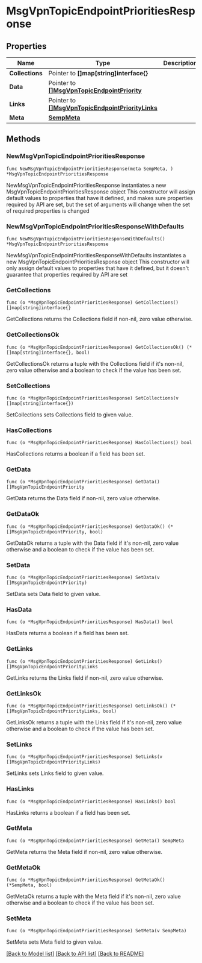 # MsgVpnTopicEndpointPrioritiesResponse

## Properties

Name | Type | Description | Notes
------------ | ------------- | ------------- | -------------
**Collections** | Pointer to **[]map[string]interface{}** |  | [optional] 
**Data** | Pointer to [**[]MsgVpnTopicEndpointPriority**](MsgVpnTopicEndpointPriority.md) |  | [optional] 
**Links** | Pointer to [**[]MsgVpnTopicEndpointPriorityLinks**](MsgVpnTopicEndpointPriorityLinks.md) |  | [optional] 
**Meta** | [**SempMeta**](SempMeta.md) |  | 

## Methods

### NewMsgVpnTopicEndpointPrioritiesResponse

`func NewMsgVpnTopicEndpointPrioritiesResponse(meta SempMeta, ) *MsgVpnTopicEndpointPrioritiesResponse`

NewMsgVpnTopicEndpointPrioritiesResponse instantiates a new MsgVpnTopicEndpointPrioritiesResponse object
This constructor will assign default values to properties that have it defined,
and makes sure properties required by API are set, but the set of arguments
will change when the set of required properties is changed

### NewMsgVpnTopicEndpointPrioritiesResponseWithDefaults

`func NewMsgVpnTopicEndpointPrioritiesResponseWithDefaults() *MsgVpnTopicEndpointPrioritiesResponse`

NewMsgVpnTopicEndpointPrioritiesResponseWithDefaults instantiates a new MsgVpnTopicEndpointPrioritiesResponse object
This constructor will only assign default values to properties that have it defined,
but it doesn't guarantee that properties required by API are set

### GetCollections

`func (o *MsgVpnTopicEndpointPrioritiesResponse) GetCollections() []map[string]interface{}`

GetCollections returns the Collections field if non-nil, zero value otherwise.

### GetCollectionsOk

`func (o *MsgVpnTopicEndpointPrioritiesResponse) GetCollectionsOk() (*[]map[string]interface{}, bool)`

GetCollectionsOk returns a tuple with the Collections field if it's non-nil, zero value otherwise
and a boolean to check if the value has been set.

### SetCollections

`func (o *MsgVpnTopicEndpointPrioritiesResponse) SetCollections(v []map[string]interface{})`

SetCollections sets Collections field to given value.

### HasCollections

`func (o *MsgVpnTopicEndpointPrioritiesResponse) HasCollections() bool`

HasCollections returns a boolean if a field has been set.

### GetData

`func (o *MsgVpnTopicEndpointPrioritiesResponse) GetData() []MsgVpnTopicEndpointPriority`

GetData returns the Data field if non-nil, zero value otherwise.

### GetDataOk

`func (o *MsgVpnTopicEndpointPrioritiesResponse) GetDataOk() (*[]MsgVpnTopicEndpointPriority, bool)`

GetDataOk returns a tuple with the Data field if it's non-nil, zero value otherwise
and a boolean to check if the value has been set.

### SetData

`func (o *MsgVpnTopicEndpointPrioritiesResponse) SetData(v []MsgVpnTopicEndpointPriority)`

SetData sets Data field to given value.

### HasData

`func (o *MsgVpnTopicEndpointPrioritiesResponse) HasData() bool`

HasData returns a boolean if a field has been set.

### GetLinks

`func (o *MsgVpnTopicEndpointPrioritiesResponse) GetLinks() []MsgVpnTopicEndpointPriorityLinks`

GetLinks returns the Links field if non-nil, zero value otherwise.

### GetLinksOk

`func (o *MsgVpnTopicEndpointPrioritiesResponse) GetLinksOk() (*[]MsgVpnTopicEndpointPriorityLinks, bool)`

GetLinksOk returns a tuple with the Links field if it's non-nil, zero value otherwise
and a boolean to check if the value has been set.

### SetLinks

`func (o *MsgVpnTopicEndpointPrioritiesResponse) SetLinks(v []MsgVpnTopicEndpointPriorityLinks)`

SetLinks sets Links field to given value.

### HasLinks

`func (o *MsgVpnTopicEndpointPrioritiesResponse) HasLinks() bool`

HasLinks returns a boolean if a field has been set.

### GetMeta

`func (o *MsgVpnTopicEndpointPrioritiesResponse) GetMeta() SempMeta`

GetMeta returns the Meta field if non-nil, zero value otherwise.

### GetMetaOk

`func (o *MsgVpnTopicEndpointPrioritiesResponse) GetMetaOk() (*SempMeta, bool)`

GetMetaOk returns a tuple with the Meta field if it's non-nil, zero value otherwise
and a boolean to check if the value has been set.

### SetMeta

`func (o *MsgVpnTopicEndpointPrioritiesResponse) SetMeta(v SempMeta)`

SetMeta sets Meta field to given value.



[[Back to Model list]](../README.md#documentation-for-models) [[Back to API list]](../README.md#documentation-for-api-endpoints) [[Back to README]](../README.md)


